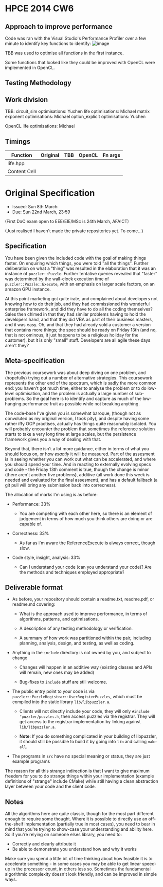 HPCE 2014 CW6
=============
Approach to improve performance
-------------------------------
Code was ran with the Visual Studio's Performance Profiler over a few minute to identify key functions to identify:
![image](https://cloud.githubusercontent.com/assets/3355737/6650373/a8bd3e5e-ca06-11e4-9048-fa2f345940ef.png)

TBB was used to optimise all functions in the first instance.

Some functions that looked like they could be improved with OpenCL were implemented in OpenCL.

Testing Methodology
-------------------

Work division
-------------

TBB:
circuit_sim optimisations: Yuchen
life optimisations: Michael
matrix exponent optimisations: Michael
option_explicit optimisations: Yuchen

OpenCL
life optimisations: Michael

Timings
-------
Function  | Original | TBB | OpenCL| Fn args
------------- | ------------- | ------------- | ------------- | -------------
life.hpp  |  |  |  |
Content Cell  |  |  |  |





Original Specification
=====================
- Issued: Sun 8th March
- Due: Sun 22nd March, 23:59

(First DoC exam open to EEE/EIE/MSc is 24th March, AFAICT)

(Just realised I haven't made the private repositories yet. To come...)

Specification
-------------

You have been given the included code with the
goal of making things faster. On enquiring which
things, you were told "all the things". Further
deliberation on what a "thing" was resulted in
the elaboration that it was an instance of
`puzzler::Puzzle`. Further tentative queries
revealed that "faster" was determined by the
wall-clock execution time of `puzzler::Puzzle::Execute`,
with an emphasis on larger scale factors, on an
amazon GPU instance.

At this point marketing got quite irate, and
complained about developers not knowing how to
do their job, and they had commissioned this wonderful
enterprise framework, and did they have to do
all the coding themselves? Sales then chimed
in that they had similar problems having to
hold the developers hand, and that they did
VBA as part of their business masters, and it was
easy. Oh, and that they had already sold a customer
a version that contains more things; the spec should
be ready on Friday 13th (and no, that is not ominous,
it just happens to be a religious holiday for the
customer), but it is only "small" stuff. Developers
are all agile these days aren't they?

Meta-specification
------------------

The previous coursework was about deep diving on one
problem, and (hopefully) trying out a number of alternative
strategies. This coursework represents the other end
of the spectrum, which is sadly the more common end: you
haven't got much time, either to analyse the problem or
to do low-level optimisation, and the problem is actually
a large number of sub-problems. So the goal here is to
identify and capture as much of the low-hanging performance
fruit as possible while not breaking anything.

The code-base I've given you is somewhat baroque,
(though not as convoluted as my original version,
I took pity), and despite having some rather iffy
OOP practises, actually has things quite reasonably
isolated. You will probably encounter the problem
that sometimes the reference solution starts to take
a very long time at large scales, but the persistence
framework gives you a way of dealing with that.

Beyond that, there isn't a lot more guidance, either
in terms of what you should focus on, or how
_exactly_ it will be measured. Part of the assesment
is in seeing whether you can work out what can be
accelerated, and where you should spend your time.
And in reacting to externally evolving specs and
code - the Friday 13th comment is true, though the
change is minor (there aren't another five problems),
additive (all work done this week is needed and
evaluated for the final assesment), and has a default
fallback (a git pull will bring any submission back
into correcness).

The allocation of marks I'm using is as before:

- Performance: 33%

  - You are competing with each other here, so there is an element of
    judgement in terms of how much you think others are doing or are
    capable of.

- Correctness: 33%

  - As far as I'm aware the ReferenceExecute is always correct, though slow.

- Code style, insight, analysis: 33%

  - Can I understand your code (can you understand your code)? Are the methods
    and techniques employed appropriate?

Deliverable format
------------------

- As before, your repository should contain a readme.txt, readme.pdf, or readme.md covering:

    - What is the approach used to improve performance, in terms of algorithms, patterns, and optimisations.

    - A description of any testing methodology or verification.

    - A summary of how work was partitioned within the pair, including planning, analysis, design, and testing, as well as coding.

- Anything in the `include` directory is not owned by you, and subject to change
  
  - Changes will happen in an additive way (existing classes and APIs will remain, new ones may be added)
  
  - Bug-fixes to `include` stuff are still welcome.

- The public entry point to your code is via `puzzler::PuzzleRegistrar::UserRegisterPuzzles`,
    which must be compiled into the static library `lib/libpuzzler.a`.
    
    - Clients will not directly include your code, they will only `#include "puzzler/puzzles.h`,
      then access puzzles via the registrar. They will get access to the registrar implementation
      by linking against `lib/libpuzzler.a`.
    
    - **Note**: If you do something complicated in your building of libpuzzler, it should still be
      possible to build it by going into `lib` and calling `make all`.
      
- The programs in `src` have no special meaning or status, they are just example programs 

The reason for all this strange indirection is that I want to give
maximum freedom for you to do strange things within your implementation
(example definitions of "strange" include CMake) while still having a clean
abstraction layer between your code and the client code.

Notes
-----

All the algorithms here are quite classic, though for the most
part different enough to require some thought. Where it is possible
to directly use an off-the-shelf implementation (partially true in
most cases), you need to bear in mind that you're trying to
show-case your understanding and ability here. So if you're
relying on someone elses library, you need to:

- Correctly and clearly attribute it
- Be able to demonstrate you understand how and why it works

Make sure you spend a little bit of time thinking about how
feasible it is to accelerate something - in some cases you
may be able to get linear speed-up in the processor count,
in others less so. Sometimes the fundamental algorithmic
complexity doesn't look friendly, and can be improved in
simple ways.
